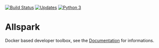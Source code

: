 [![Build Status](https://travis-ci.org/TheFkinCompany/allspark.svg?branch=master)](https://travis-ci.org/TheFkinCompany/allspark)
[![Updates](https://pyup.io/repos/github/TheFkinCompany/allspark/shield.svg)](https://pyup.io/repos/github/TheFkinCompany/allspark/)
[![Python 3](https://pyup.io/repos/github/TheFkinCompany/allspark/python-3-shield.svg)](https://pyup.io/repos/github/TheFkinCompany/allspark/)

# Allspark

Docker based developer toolbox, see the [Documentation](https://thefkincompany.github.io/allspark) for informations.
